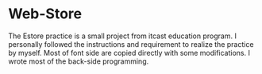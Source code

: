 # Web-Store
The Estore practice is a small project from itcast education program. I personally followed the instructions and requirement to realize the practice by myself. Most of font side are copied directly with some modifications. I wrote most of the back-side programming.
